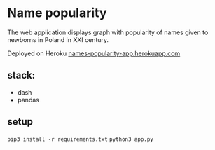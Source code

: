 # Name popularity
The web application displays graph with popularity of names given to newborns in Poland in XXI century. 

Deployed on Heroku [names-popularity-app.herokuapp.com](https://names-popularity-app.herokuapp.com "deployed on heroku")

## stack:
* dash
* pandas

## setup
`pip3 install -r requirements.txt`
`python3 app.py`
